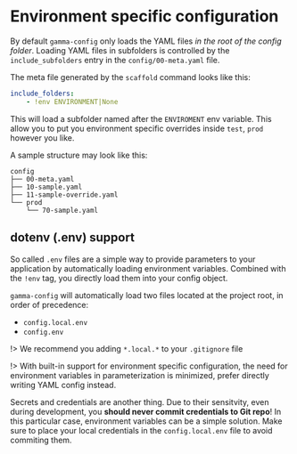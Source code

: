 # Environment specific configuration

By default `gamma-config` only loads the YAML files _in the root of the config folder_.
Loading YAML files in subfolders is controlled by the `include_subfolders` entry
in the `config/00-meta.yaml` file.

The meta file generated by the `scaffold` command looks like this:

```yaml
include_folders:
    - !env ENVIRONMENT|None
```

This will load a subfolder named after the `ENVIROMENT` env variable. This allow you
to put you environment specific overrides inside `test`, `prod` however you like.

A sample structure may look like this:

```
config
├── 00-meta.yaml
├── 10-sample.yaml
├── 11-sample-override.yaml
└── prod
    └── 70-sample.yaml
```

## dotenv (.env) support

So called `.env` files are a simple way to provide parameters to your application by
automatically loading environment variables. Combined with the `!env` tag, you directly
load them into your config object.

`gamma-config` will automatically load two files located at the project root, in order
of precedence:

-   `config.local.env`
-   `config.env`

!> We recommend you adding `*.local.*` to your `.gitignore` file

!> With built-in support for environment specific configuration, the need for
environment variables in parameterization is minimized, prefer directly writing
YAML config instead.

Secrets and credentials are another thing. Due to their sensitvity, even during
development, you **should never commit credentials to Git repo**! In this particular
case, environment variables can be a simple solution. Make sure to place your local
credentials in the `config.local.env` file to avoid commiting them.
